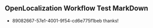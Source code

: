 ## OpenLocalization Workflow Test MarkDown
* 89082667-57e1-4001-9f54-cd6e775f1beb thanks!

<!--HONumber=Aug16_HO4-->


